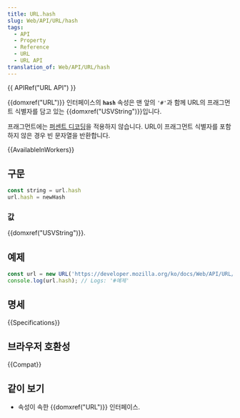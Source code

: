 ```yaml
---
title: URL.hash
slug: Web/API/URL/hash
tags:
  - API
  - Property
  - Reference
  - URL
  - URL API
translation_of: Web/API/URL/hash
---
```

{{ APIRef("URL API") }}

{{domxref("URL")}} 인터페이스의 **`hash`** 속성은 맨 앞의 `'#'`과 함께 URL의 프래그먼트 식별자를 담고 있는 {{domxref("USVString")}}입니다.

프래그먼트에는 [퍼센트 디코딩](/ko/docs/Glossary/percent-encoding)을 적용하지 않습니다. URL이 프래그먼트 식별자를 포함하지 않은 경우 빈 문자열을 반환합니다.

{{AvailableInWorkers}}

## 구문

```js
const string = url.hash
url.hash = newHash
```

### 값

{{domxref("USVString")}}.

## 예제

```js
const url = new URL('https://developer.mozilla.org/ko/docs/Web/API/URL/href#예제');
console.log(url.hash); // Logs: '#예제'
```

## 명세

{{Specifications}}

## 브라우저 호환성

{{Compat}}

## 같이 보기

- 속성이 속한 {{domxref("URL")}} 인터페이스.

